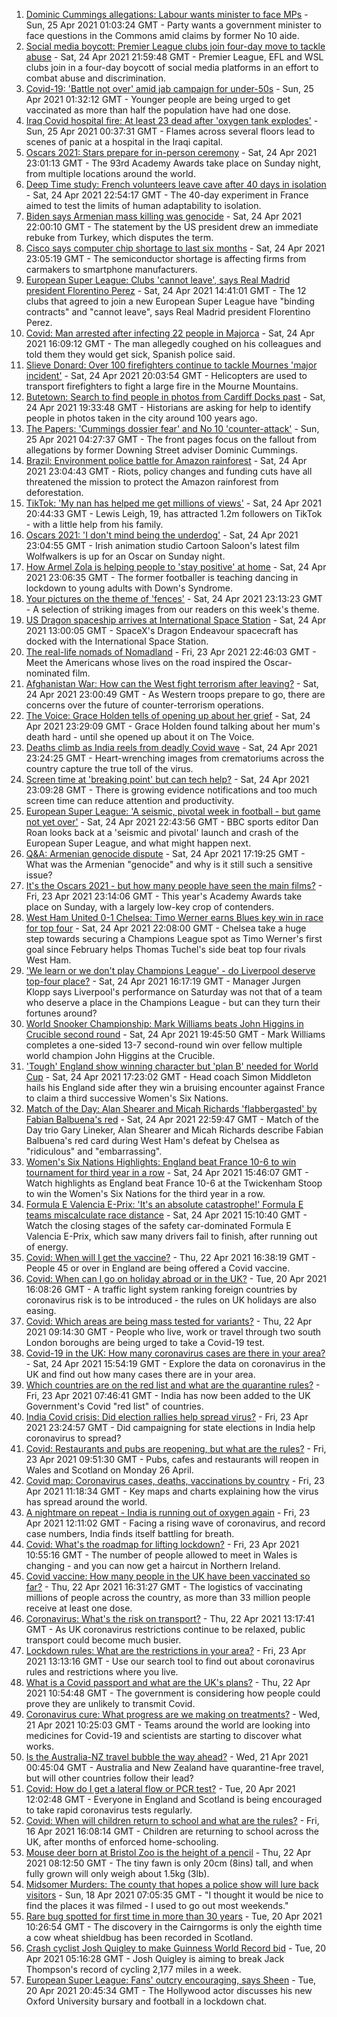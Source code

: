 1. [Dominic Cummings allegations: Labour wants minister to face MPs](https://www.bbc.co.uk/news/uk-politics-56876153) - Sun, 25 Apr 2021 01:03:24 GMT - Party wants a government minister to face questions in the Commons amid claims by former No 10 aide.
2. [Social media boycott: Premier League clubs join four-day move to tackle abuse](https://www.bbc.co.uk/sport/football/56872469) - Sat, 24 Apr 2021 21:59:48 GMT - Premier League, EFL and WSL clubs join in a four-day boycott of social media platforms in an effort to combat abuse and discrimination.
3. [Covid-19: 'Battle not over' amid jab campaign for under-50s](https://www.bbc.co.uk/news/uk-56873026) - Sun, 25 Apr 2021 01:32:12 GMT - Younger people are being urged to get vaccinated as more than half the population have had one dose.
4. [Iraq Covid hospital fire: At least 23 dead after 'oxygen tank explodes'](https://www.bbc.co.uk/news/world-middle-east-56875804) - Sun, 25 Apr 2021 00:37:31 GMT - Flames across several floors lead to scenes of panic at a hospital in the Iraqi capital.
5. [Oscars 2021: Stars prepare for in-person ceremony](https://www.bbc.co.uk/news/entertainment-arts-56807445) - Sat, 24 Apr 2021 23:01:13 GMT - The 93rd Academy Awards take place on Sunday night, from multiple locations around the world.
6. [Deep Time study: French volunteers leave cave after 40 days in isolation](https://www.bbc.co.uk/news/world-europe-56875801) - Sat, 24 Apr 2021 22:54:17 GMT - The 40-day experiment in France aimed to test the limits of human adaptability to isolation.
7. [Biden says Armenian mass killing was genocide](https://www.bbc.co.uk/news/world-us-canada-56874811) - Sat, 24 Apr 2021 22:00:10 GMT - The statement by the US president drew an immediate rebuke from Turkey, which disputes the term.
8. [Cisco says computer chip shortage to last six months](https://www.bbc.co.uk/news/technology-56847518) - Sat, 24 Apr 2021 23:05:19 GMT - The semiconductor shortage is affecting firms from carmakers to smartphone manufacturers.
9. [European Super League: Clubs 'cannot leave', says Real Madrid president Florentino Perez](https://www.bbc.co.uk/sport/football/56873448) - Sat, 24 Apr 2021 14:41:01 GMT - The 12 clubs that agreed to join a new European Super League have "binding contracts" and "cannot leave", says Real Madrid president Florentino Perez.
10. [Covid: Man arrested after infecting 22 people in Majorca](https://www.bbc.co.uk/news/world-europe-56874018) - Sat, 24 Apr 2021 16:09:12 GMT - The man allegedly coughed on his colleagues and told them they would get sick, Spanish police said.
11. [Slieve Donard: Over 100 firefighters continue to tackle Mournes 'major incident'](https://www.bbc.co.uk/news/uk-northern-ireland-56870380) - Sat, 24 Apr 2021 20:03:54 GMT - Helicopters are used to transport firefighters to fight a large fire in the Mourne Mountains.
12. [Butetown: Search to find people in photos from Cardiff Docks past](https://www.bbc.co.uk/news/uk-wales-56843429) - Sat, 24 Apr 2021 19:33:48 GMT - Historians are asking for help to identify people in photos taken in the city around 100 years ago.
13. [The Papers: 'Cummings dossier fear' and No 10 'counter-attack'](https://www.bbc.co.uk/news/blogs-the-papers-56875711) - Sun, 25 Apr 2021 04:27:37 GMT - The front pages focus on the fallout from allegations by former Downing Street adviser Dominic Cummings.
14. [Brazil: Environment police battle for Amazon rainforest](https://www.bbc.co.uk/news/science-environment-56847298) - Sat, 24 Apr 2021 23:04:43 GMT - Riots, policy changes and funding cuts have all threatened the mission to protect the Amazon rainforest from deforestation.
15. [TikTok: 'My nan has helped me get millions of views'](https://www.bbc.co.uk/news/uk-wales-56858219) - Sat, 24 Apr 2021 20:44:33 GMT - Lewis Leigh, 19, has attracted 1.2m followers on TikTok - with a little help from his family.
16. [Oscars 2021: 'I don't mind being the underdog'](https://www.bbc.co.uk/news/world-europe-56861890) - Sat, 24 Apr 2021 23:04:55 GMT - Irish animation studio Cartoon Saloon's latest film Wolfwalkers is up for an Oscar on Sunday night.
17. [How Armel Zola is helping people to 'stay positive' at home](https://www.bbc.co.uk/news/uk-56866032) - Sat, 24 Apr 2021 23:06:35 GMT - The former footballer is teaching dancing in lockdown to young adults with Down's Syndrome.
18. [Your pictures on the theme of 'fences'](https://www.bbc.co.uk/news/in-pictures-56861118) - Sat, 24 Apr 2021 23:13:23 GMT - A selection of striking images from our readers on this week's theme.
19. [US Dragon spaceship arrives at International Space Station](https://www.bbc.co.uk/news/science-environment-56871765) - Sat, 24 Apr 2021 13:00:05 GMT - SpaceX's Dragon Endeavour spacecraft has docked with the International Space Station.
20. [The real-life nomads of Nomadland](https://www.bbc.co.uk/news/world-us-canada-56859334) - Fri, 23 Apr 2021 22:46:03 GMT - Meet the Americans whose lives on the road inspired the Oscar-nominated film.
21. [Afghanistan War: How can the West fight terrorism after leaving?](https://www.bbc.co.uk/news/world-asia-56860781) - Sat, 24 Apr 2021 23:00:49 GMT - As Western troops prepare to go, there are concerns over the future of counter-terrorism operations.
22. [The Voice: Grace Holden tells of opening up about her grief](https://www.bbc.co.uk/news/uk-england-essex-56608101) - Sat, 24 Apr 2021 23:29:09 GMT - Grace Holden found talking about her mum's death hard - until she opened up about it on The Voice.
23. [Deaths climb as India reels from deadly Covid wave](https://www.bbc.co.uk/news/world-asia-india-56855712) - Sat, 24 Apr 2021 23:24:25 GMT - Heart-wrenching images from crematoriums across the country capture the true toll of the virus.
24. [Screen time at 'breaking point' but can tech help?](https://www.bbc.co.uk/news/technology-56838118) - Sat, 24 Apr 2021 23:09:28 GMT - There is growing evidence notifications and too much screen time can reduce attention and productivity.
25. [European Super League: 'A seismic, pivotal week in football - but game not yet over'](https://www.bbc.co.uk/sport/football/56875792) - Sat, 24 Apr 2021 22:43:56 GMT - BBC sports editor Dan Roan looks back at a 'seismic and pivotal' launch and crash of the European Super League, and what might happen next.
26. [Q&A: Armenian genocide dispute](https://www.bbc.co.uk/news/world-europe-16352745) - Sat, 24 Apr 2021 17:19:25 GMT - What was the Armenian "genocide" and why is it still such a sensitive issue?
27. [It's the Oscars 2021 - but how many people have seen the main films?](https://www.bbc.co.uk/news/entertainment-arts-56766212) - Fri, 23 Apr 2021 23:14:06 GMT - This year's Academy Awards take place on Sunday, with a largely low-key crop of contenders.
28. [West Ham United 0-1 Chelsea: Timo Werner earns Blues key win in race for top four](https://www.bbc.co.uk/sport/football/56782077) - Sat, 24 Apr 2021 22:08:00 GMT - Chelsea take a huge step towards securing a Champions League spot as Timo Werner's first goal since February helps Thomas Tuchel's side beat top four rivals West Ham.
29. ['We learn or we don't play Champions League' - do Liverpool deserve top-four place?](https://www.bbc.co.uk/sport/football/56873566) - Sat, 24 Apr 2021 16:17:19 GMT - Manager Jurgen Klopp says Liverpool's performance on Saturday was not that of a team who deserve a place in the Champions League - but can they turn their fortunes around?
30. [World Snooker Championship: Mark Williams beats John Higgins in Crucible second round](https://www.bbc.co.uk/sport/snooker/56874904) - Sat, 24 Apr 2021 19:45:50 GMT - Mark Williams completes a one-sided 13-7 second-round win over fellow multiple world champion John Higgins at the Crucible.
31. ['Tough' England show winning character but 'plan B' needed for World Cup](https://www.bbc.co.uk/sport/rugby-union/56871396) - Sat, 24 Apr 2021 17:23:02 GMT - Head coach Simon Middleton hails his England side after they win a bruising encounter against France to claim a third successive Women's Six Nations.
32. [Match of the Day: Alan Shearer and Micah Richards 'flabbergasted' by Fabian Balbuena's red](https://www.bbc.co.uk/sport/av/football/56875984) - Sat, 24 Apr 2021 22:59:47 GMT - Match of the Day trio Gary Lineker, Alan Shearer and Micah Richards describe Fabian Balbuena's red card during West Ham's defeat by Chelsea as "ridiculous" and "embarrassing".
33. [Women's Six Nations Highlights: England beat France 10-6 to win tournament for third year in a row](https://www.bbc.co.uk/sport/av/rugby-union/56872509) - Sat, 24 Apr 2021 15:46:07 GMT - Watch highlights as England beat France 10-6 at the Twickenham Stoop to win the Women's Six Nations for the third year in a row.
34. [Formula E Valencia E-Prix: 'It's an absolute catastrophe!' Formula E teams miscalculate race distance](https://www.bbc.co.uk/sport/av/motorsport/56874157) - Sat, 24 Apr 2021 15:10:40 GMT - Watch the closing stages of the safety car-dominated Formula E Valencia E-Prix, which saw many drivers fail to finish, after running out of energy.
35. [Covid: When will I get the vaccine?](https://www.bbc.co.uk/news/health-55045639) - Thu, 22 Apr 2021 16:38:19 GMT - People 45 or over in England are being offered a Covid vaccine.
36. [Covid: When can I go on holiday abroad or in the UK?](https://www.bbc.co.uk/news/explainers-52646738) - Tue, 20 Apr 2021 16:08:26 GMT - A traffic light system ranking foreign countries by coronavirus risk is to be introduced - the rules on UK holidays are also easing.
37. [Covid: Which areas are being mass tested for variants?](https://www.bbc.co.uk/news/explainers-54872039) - Thu, 22 Apr 2021 09:14:30 GMT - People who live, work or travel through two south London boroughs are being urged to take a Covid-19 test.
38. [Covid-19 in the UK: How many coronavirus cases are there in your area?](https://www.bbc.co.uk/news/uk-51768274) - Sat, 24 Apr 2021 15:54:19 GMT - Explore the data on coronavirus in the UK and find out how many cases there are in your area.
39. [Which countries are on the red list and what are the quarantine rules?](https://www.bbc.co.uk/news/explainers-52544307) - Fri, 23 Apr 2021 07:46:41 GMT - India has now been added to the UK Government's Covid "red list" of countries.
40. [India Covid crisis: Did election rallies help spread virus?](https://www.bbc.co.uk/news/56858980) - Fri, 23 Apr 2021 23:24:57 GMT - Did campaigning for state elections in India help coronavirus to spread?
41. [Covid: Restaurants and pubs are reopening, but what are the rules?](https://www.bbc.co.uk/news/business-52977388) - Fri, 23 Apr 2021 09:51:30 GMT - Pubs, cafes and restaurants will reopen in Wales and Scotland on Monday 26 April.
42. [Covid map: Coronavirus cases, deaths, vaccinations by country](https://www.bbc.co.uk/news/world-51235105) - Fri, 23 Apr 2021 11:18:34 GMT - Key maps and charts explaining how the virus has spread around the world.
43. [A nightmare on repeat - India is running out of oxygen again](https://www.bbc.co.uk/news/uk-56841381) - Fri, 23 Apr 2021 12:11:02 GMT - Facing a rising wave of coronavirus, and record case numbers, India finds itself battling for breath.
44. [Covid: What's the roadmap for lifting lockdown?](https://www.bbc.co.uk/news/explainers-52530518) - Fri, 23 Apr 2021 10:55:16 GMT - The number of people allowed to meet in Wales is changing - and you can now get a haircut in Northern Ireland.
45. [Covid vaccine: How many people in the UK have been vaccinated so far?](https://www.bbc.co.uk/news/health-55274833) - Thu, 22 Apr 2021 16:31:27 GMT - The logistics of vaccinating millions of people across the country, as more than 33 million people receive at least one dose.
46. [Coronavirus: What's the risk on transport?](https://www.bbc.co.uk/news/health-51736185) - Thu, 22 Apr 2021 13:17:41 GMT - As UK coronavirus restrictions continue to be relaxed, public transport could become much busier.
47. [Lockdown rules: What are the restrictions in your area?](https://www.bbc.co.uk/news/uk-54373904) - Fri, 23 Apr 2021 13:13:16 GMT - Use our search tool to find out about coronavirus rules and restrictions where you live.
48. [What is a Covid passport and what are the UK's plans?](https://www.bbc.co.uk/news/explainers-55718553) - Thu, 22 Apr 2021 10:54:48 GMT - The government is considering how people could prove they are unlikely to transmit Covid.
49. [Coronavirus cure: What progress are we making on treatments?](https://www.bbc.co.uk/news/health-52354520) - Wed, 21 Apr 2021 10:25:03 GMT - Teams around the world are looking into medicines for Covid-19 and scientists are starting to discover what works.
50. [Is the Australia-NZ travel bubble the way ahead?](https://www.bbc.co.uk/news/business-56796943) - Wed, 21 Apr 2021 00:45:04 GMT - Australia and New Zealand have quarantine-free travel, but will other countries follow their lead?
51. [Covid: How do I get a lateral flow or PCR test?](https://www.bbc.co.uk/news/health-51943612) - Tue, 20 Apr 2021 12:02:48 GMT - Everyone in England and Scotland is being encouraged to take rapid coronavirus tests regularly.
52. [Covid: When will children return to school and what are the rules?](https://www.bbc.co.uk/news/education-51643556) - Fri, 16 Apr 2021 16:08:14 GMT - Children are returning to school across the UK, after months of enforced home-schooling.
53. [Mouse deer born at Bristol Zoo is the height of a pencil](https://www.bbc.co.uk/news/uk-england-bristol-56841632) - Thu, 22 Apr 2021 08:12:50 GMT - The tiny fawn is only 20cm (8ins) tall, and when fully grown will only weigh about 1.5kg (3lb).
54. [Midsomer Murders: The county that hopes a police show will lure back visitors](https://www.bbc.co.uk/news/uk-england-beds-bucks-herts-56195950) - Sun, 18 Apr 2021 07:05:35 GMT - "I thought it would be nice to find the places it was filmed - I used to go out most weekends."
55. [Rare bug spotted for first time in more than 30 years](https://www.bbc.co.uk/news/uk-scotland-highlands-islands-56814446) - Tue, 20 Apr 2021 10:26:54 GMT - The discovery in the Cairngorms is only the eighth time a cow wheat shieldbug has been recorded in Scotland.
56. [Crash cyclist Josh Quigley to make Guinness World Record bid](https://www.bbc.co.uk/news/uk-scotland-56802796) - Tue, 20 Apr 2021 05:16:28 GMT - Josh Quigley is aiming to break Jack Thompson's record of cycling 2,177 miles in a week.
57. [European Super League: Fans' outcry encouraging, says Sheen](https://www.bbc.co.uk/news/uk-wales-56819751) - Tue, 20 Apr 2021 20:45:34 GMT - The Hollywood actor discusses his new Oxford University bursary and football in a lockdown chat.
